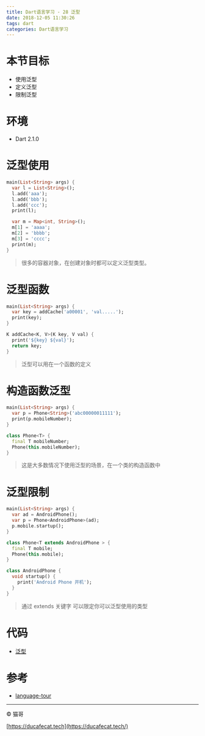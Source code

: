 ```yaml
---
title: Dart语言学习 - 28 泛型
date: 2018-12-05 11:30:26
tags: dart
categories: Dart语言学习
---
```


# 本节目标

- 使用泛型
- 定义泛型
- 限制泛型

# 环境

- Dart 2.1.0

# 泛型使用

```dart
main(List<String> args) {
  var l = List<String>();
  l.add('aaa');
  l.add('bbb');
  l.add('ccc');
  print(l);

  var m = Map<int, String>();
  m[1] = 'aaaa';
  m[2] = 'bbbb';
  m[3] = 'cccc';
  print(m);
}
```

> 很多的容器对象，在创建对象时都可以定义泛型类型。

# 泛型函数

```dart
main(List<String> args) {
  var key = addCache('a00001', 'val.....');
  print(key);
}

K addCache<K, V>(K key, V val) {
  print('${key} ${val}');
  return key;
}
```

> 泛型可以用在一个函数的定义

# 构造函数泛型

```dart
main(List<String> args) {
  var p = Phone<String>('abc00000011111');
  print(p.mobileNumber);
}

class Phone<T> {
  final T mobileNumber;
  Phone(this.mobileNumber);
}
```

> 这是大多数情况下使用泛型的场景，在一个类的构造函数中

# 泛型限制

```dart
main(List<String> args) {
  var ad = AndroidPhone();
  var p = Phone<AndroidPhone>(ad);
  p.mobile.startup();
}

class Phone<T extends AndroidPhone > {
  final T mobile;
  Phone(this.mobile);
}

class AndroidPhone {
  void startup() {
    print('Android Phone 开机');
  }
}
```

> 通过 extends 关键字 可以限定你可以泛型使用的类型

# 代码

- [泛型](https://github.com/ducafecat/dart-learn/tree/master/28-%E6%B3%9B%E5%9E%8B)

# 参考

- [language-tour](https://www.dartlang.org/guides/language/language-tour)

----

© 猫哥

[https://ducafecat.tech](https://ducafecat.tech/)
